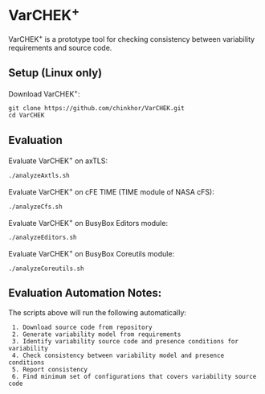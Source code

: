 # VarCHEK<sup>+</sup>

VarCHEK<sup>+</sup> is a prototype tool for checking consistency between variability requirements and source code.

## Setup (Linux only)

Download VarCHEK<sup>+</sup>:

    git clone https://github.com/chinkhor/VarCHEK.git
    cd VarCHEK

## Evaluation

Evaluate VarCHEK<sup>+</sup> on axTLS:

    ./analyzeAxtls.sh

Evaluate VarCHEK<sup>+</sup> on cFE TIME (TIME module of NASA cFS):

    ./analyzeCfs.sh

Evaluate VarCHEK<sup>+</sup> on BusyBox Editors module:

    ./analyzeEditors.sh

Evaluate VarCHEK<sup>+</sup> on BusyBox Coreutils module:

    ./analyzeCoreutils.sh

## Evaluation Automation Notes:

The scripts above will run the following automatically:

     1. Download source code from repository
     2. Generate variability model from requirements
     3. Identify variability source code and presence conditions for variability
     4. Check consistency between variability model and presence conditions
     5. Report consistency 
     6. Find minimum set of configurations that covers variability source code

